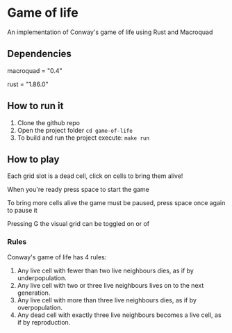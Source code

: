 # Game of life
An implementation of Conway's game of life using Rust and Macroquad

## Dependencies
macroquad = "0.4"

rust = "1.86.0"

## How to run it
1. Clone the github repo
2. Open the project folder ```cd game-of-life```
3. To build and run the project execute: ```make run```

## How to play
Each grid slot is a dead cell, click on cells to bring them alive!

When you're ready press space to start the game

To bring more cells alive the game must be paused, press space once again to pause it

Pressing G the visual grid can be toggled on or of

### Rules
Conway's game of life has 4 rules:
1. Any live cell with fewer than two live neighbours dies, as if by underpopulation.
2. Any live cell with two or three live neighbours lives on to the next generation.
3. Any live cell with more than three live neighbours dies, as if by overpopulation.
4. Any dead cell with exactly three live neighbours becomes a live cell, as if by reproduction.
